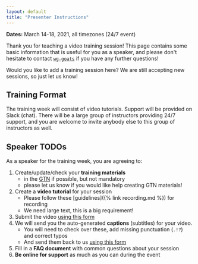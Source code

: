 ```yaml
---
layout: default
title: "Presenter Instructions"
---
```


**Dates:** March 14-18, 2021, all timezones (24/7 event)

Thank you for teaching a video training session!
This page contains some basic information that is useful
for you as a speaker, and please don't hesitate to contact
[`wg-goats`](https://gitter.im/galaxyproject/wg-goat) if you have any further questions!

Would you like to add a training session here? We are still accepting new sessions,
so just let us know!


## Training Format

The training week will consist of video tutorials. Support
will be provided on Slack (chat).
There will be a large group of instructors providing 24/7 support, and
you are welcome to invite anybody else to this group of instructors as well.


## Speaker TODOs

As a speaker for the training week, you are agreeing to:

1. Create/update/check your **training materials**
   - in the [GTN](https://training.galaxyproject.org) if possible, but not mandatory
   - please let us know if you would like help creating GTN materials!
2. Create a **video tutorial** for your session
   - Please follow these [guidelines]({% link recording.md %}) for recording
   - We need large text, this is a big requirement!
3. Submit the video [using this form](https://docs.google.com/forms/d/e/1FAIpQLSdYlHLqkt4PdY8uarkv1j01ZuWlEp5w3sGmZ1uy7N45j7ikwQ/viewform?usp=sf_link)
3. We will send you the auto-generated **captions** (subtitles) for your video.
   - You will need to check over these, add missing punctuation (`.!?`) and correct typos
   - And send them back to us [using this form](#TODO)
4. Fill in a **FAQ document** with common questions about your session
6. **Be online for support** as much as you can during the event
